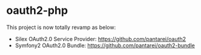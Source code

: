 oauth2-php
==========

This project is now totally revamp as below:

-   Silex OAuth2.0 Service Provider: https://github.com/pantarei/oauth2
-   Symfony2 OAuth2.0 Bundle: https://github.com/pantarei/oauth2-bundle

